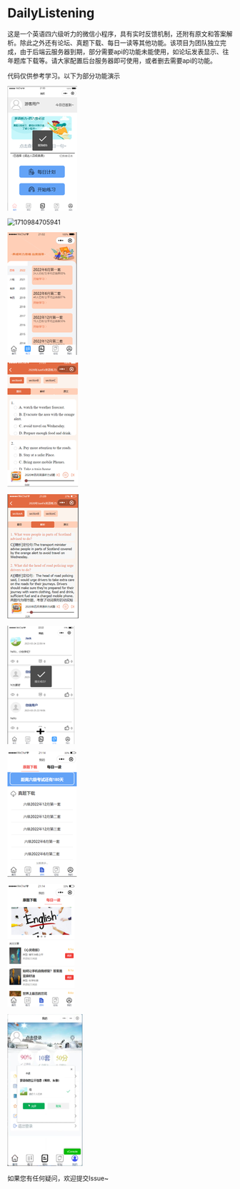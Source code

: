 # DailyListening

​		这是一个英语四六级听力的微信小程序，具有实时反馈机制，还附有原文和答案解析。除此之外还有论坛、真题下载、每日一读等其他功能。该项目为团队独立完成，由于后端云服务器到期，部分需要api的功能未能使用，如论坛发表显示、往年题库下载等。请大家配置后台服务器即可使用，或者删去需要api的功能。

代码仅供参考学习。以下为部分功能演示

![1710984691170](README.assets/1710984691170.png)

![1710984705941](.\examples\1710984705941.png)

![1710984809463](README.assets/1710984809463.png)

![1710984820343](README.assets/1710984820343.png)

![1710984829458](README.assets/1710984829458.png)



![1710984737373](README.assets/1710984737373.png)

![1710984747132](README.assets/1710984747132.png)

![1710984760203](README.assets/1710984760203.png)

![1710984780683](README.assets/1710984780683.png)

如果您有任何疑问，欢迎提交Issue~